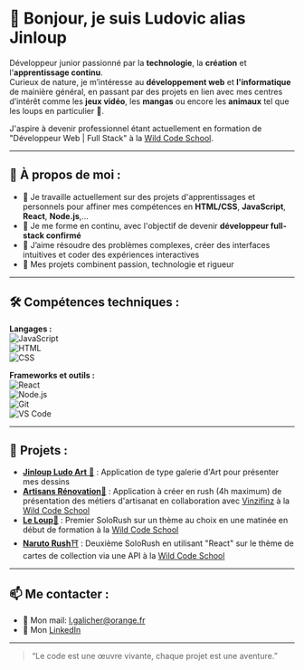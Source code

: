# 👋 Bonjour, je suis **Ludovic** alias **Jinloup**

Développeur junior passionné par la **technologie**, la **création** et l'**apprentissage continu**.  
Curieux de nature, je m’intéresse au **développement web** et **l'informatique** de mainière général, 
en passant par des projets en lien avec mes centres d’intérêt comme les **jeux vidéo**, 
les **mangas** ou encore les **animaux** tel que les loups en particulier 🐺.

J'aspire à devenir professionnel étant actuellement en formation de "Développeur Web | Full Stack" 
à la [Wild Code School](https://www.wildcodeschool.com/).

---

## 💼 À propos de moi :

- 🔭 Je travaille actuellement sur des projets d'apprentissages et personnels pour affiner mes compétences 
  en **HTML/CSS**, **JavaScript**, **React**, **Node.js**,...
- 🌱 Je me forme en continu, avec l'objectif de devenir **développeur full-stack confirmé**
- 🧩 J’aime résoudre des problèmes complexes, créer des interfaces intuitives et coder des expériences interactives
- 🎯 Mes projets combinent passion, technologie et rigueur

---

## 🛠️ Compétences techniques :

**Langages :**  
![JavaScript](https://img.shields.io/badge/JavaScript-F7DF1E?style=flat&logo=javascript&logoColor=black)  
![HTML](https://img.shields.io/badge/HTML5-E34F26?style=flat&logo=html5&logoColor=white)  
![CSS](https://img.shields.io/badge/CSS3-1572B6?style=flat&logo=css3&logoColor=white)  

**Frameworks et outils :**  
![React](https://img.shields.io/badge/React-61DAFB?style=flat&logo=react&logoColor=black)  
![Node.js](https://img.shields.io/badge/Node.js-339933?style=flat&logo=node.js&logoColor=white)  
![Git](https://img.shields.io/badge/Git-F05032?style=flat&logo=git&logoColor=white)  
![VS Code](https://img.shields.io/badge/VS%20Code-007ACC?style=flat&logo=visual-studio-code&logoColor=white)

---

## 🚀 Projets :

- [**Jinloup Ludo Art** 🐾](https://github.com/G-Ludovic/Jinloup_Ludo_Art-v2.git) : Application de type galerie d'Art pour présenter mes dessins
- [**Artisans Rénovation**🔨](https://github.com/G-Ludovic/artisan-renovation.git) : Application à créer en rush (4h maximum) de présentation des métiers d'artisanat en collaboration avec [Vinzifinz](https://github.com/Vinzifinz) à la [Wild Code School](https://www.wildcodeschool.com/)
- [**Le Loup**🐺](https://github.com/G-Ludovic/solo-rush-project-ludo.git) : Premier SoloRush sur un thème au choix en une matinée en début de formation à la [Wild Code School](https://www.wildcodeschool.com/)
- [**Naruto Rush**⛩](https://github.com/G-Ludovic/naruto-project-react.git) : Deuxième SoloRush en utilisant "React" sur le thème de cartes de collection via une API à la [Wild Code School](https://www.wildcodeschool.com/)

---

## 📫 Me contacter :

- 📧 Mon mail: l.galicher@orange.fr
- 💼 Mon [LinkedIn](https://www.linkedin.com/in/ludovic-galicher-69ba9932a)

---

> “Le code est une œuvre vivante, chaque projet est une aventure.”

<!---
G-Ludovic/G-Ludovic is a ✨ special ✨ repository because its `README.md` (this file) appears on your GitHub profile.
You can click the Preview link to take a look at your changes.
--->
